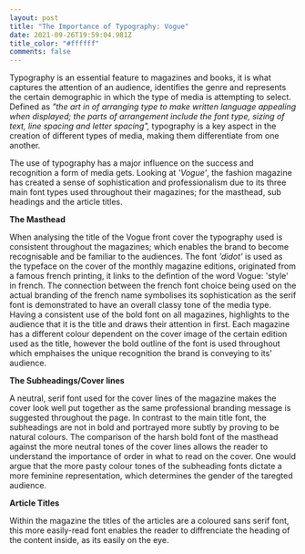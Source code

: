 ```yaml
---
layout: post
title: "The Importance of Typography: Vogue"
date: 2021-09-26T19:59:04.981Z
title_color: "#ffffff"
comments: false
---
```

Typography is an essential feature to magazines and books, it is what captures the attention of an audience, identifies the genre and represents the certain demographic in which the type of media is attempting to select. Defined as *"the art in of arranging type to make written language appealing when displayed; the parts of arrangement include the font type, sizing of text, line spacing and letter spacing",* typography is a key aspect in the creation of different types of media, making them differentiate from one another. 

The use of typography has a major influence on the success and recognition a form of media gets. Looking at *'Vogue'*, the fashion magazine has created a sense of sophistication and professionalism due to its three main font types used throughout their magazines; for the masthead, sub headings and the article titles. 

**The Masthead**

When analysing the title of the Vogue front cover the typography used is consistent throughout the magazines; which enables the brand to become recognisable and be familiar to the audiences. The font *'didot'*  is used as the typeface on the cover of the monthly magazine editions, originated from a famous french printing, it links to the defintion of the word Vogue: 'style' in french. The connection between the french font choice being used on the actual branding of the french name symbolises its sophistication as the serif font is demonstrated to have an overall classy tone of the media type. Having a consistent use of the bold font on all magazines, highlights to the audience that it is the title and draws their attention in first. Each magazine has a different colour dependent on the cover image of the certain edition used as the title, however the bold outline of the font is used throughout which emphaises the unique recognition the brand is conveying to its' audience. 

**The Subheadings/Cover lines**

A neutral, serif font used for the cover lines of the magazine makes the cover look well put together as the same professional branding message is suggested throughout the page. In contrast to the main title font, the subheadings are not in bold and portrayed more subtly by proving to be natural colours. The comparison of the harsh bold font of the masthead against the more neutral tones of the cover lines allows the reader to understand the importance of order in what to read on the cover. One would argue that the more pasty colour tones of the subheading fonts dictate a more feminine representation, which determines the gender of the taregted audience. 

**Article Titles**

Within the magazine the titles of the articles are a coloured sans serif font, this more easily-read font enables the reader to diffrenciate the heading of the content inside, as its easily on the eye.